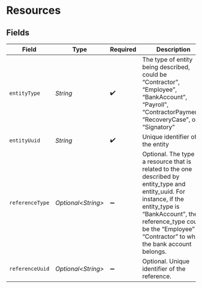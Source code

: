 # Resources


## Fields

| Field                                                                                                                                                                                                                                                 | Type                                                                                                                                                                                                                                                  | Required                                                                                                                                                                                                                                              | Description                                                                                                                                                                                                                                           |
| ----------------------------------------------------------------------------------------------------------------------------------------------------------------------------------------------------------------------------------------------------- | ----------------------------------------------------------------------------------------------------------------------------------------------------------------------------------------------------------------------------------------------------- | ----------------------------------------------------------------------------------------------------------------------------------------------------------------------------------------------------------------------------------------------------- | ----------------------------------------------------------------------------------------------------------------------------------------------------------------------------------------------------------------------------------------------------- |
| `entityType`                                                                                                                                                                                                                                          | *String*                                                                                                                                                                                                                                              | :heavy_check_mark:                                                                                                                                                                                                                                    | The type of entity being described, could be “Contractor”, “Employee”, “BankAccount”, “Payroll”, “ContractorPayment”, “RecoveryCase”, or “Signatory”                                                                                                  |
| `entityUuid`                                                                                                                                                                                                                                          | *String*                                                                                                                                                                                                                                              | :heavy_check_mark:                                                                                                                                                                                                                                    | Unique identifier of the entity                                                                                                                                                                                                                       |
| `referenceType`                                                                                                                                                                                                                                       | *Optional\<String>*                                                                                                                                                                                                                                   | :heavy_minus_sign:                                                                                                                                                                                                                                    | Optional. The type of a resource that is related to the one described by entity_type and entity_uuid. For instance, if the entity_type is “BankAccount”, the reference_type could be the “Employee” or “Contractor” to whom the bank account belongs. |
| `referenceUuid`                                                                                                                                                                                                                                       | *Optional\<String>*                                                                                                                                                                                                                                   | :heavy_minus_sign:                                                                                                                                                                                                                                    | Optional. Unique identifier of the reference.                                                                                                                                                                                                         |